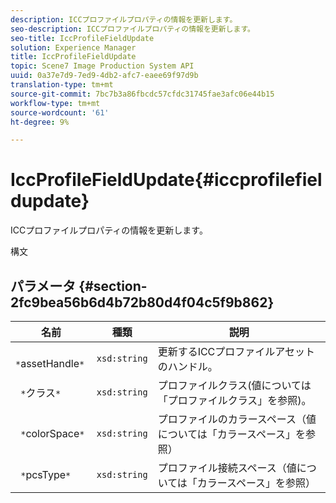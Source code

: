 ```yaml
---
description: ICCプロファイルプロパティの情報を更新します。
seo-description: ICCプロファイルプロパティの情報を更新します。
seo-title: IccProfileFieldUpdate
solution: Experience Manager
title: IccProfileFieldUpdate
topic: Scene7 Image Production System API
uuid: 0a37e7d9-7ed9-4db2-afc7-eaee69f97d9b
translation-type: tm+mt
source-git-commit: 7bc7b3a86fbcdc57cfdc31745fae3afc06e44b15
workflow-type: tm+mt
source-wordcount: '61'
ht-degree: 9%

---
```



# IccProfileFieldUpdate{#iccprofilefieldupdate}

ICCプロファイルプロパティの情報を更新します。

構文

## パラメータ {#section-2fc9bea56b6d4b72b80d4f04c5f9b862}

| 名前 | 種類 | 説明 |
|---|---|---|
| ` *`assetHandle`*` | `xsd:string` | 更新するICCプロファイルアセットのハンドル。 |
| ` *`クラス`*` | `xsd:string` | プロファイルクラス(値については「プロファイルクラス」を参照)。 |
| ` *`colorSpace`*` | `xsd:string` | プロファイルのカラースペース（値については「カラースペース」を参照） |
| ` *`pcsType`*` | `xsd:string` | プロファイル接続スペース（値については「カラースペース」を参照） |

